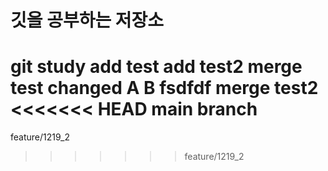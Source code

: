 # 깃을 공부하는 저장소
git study
add test
add test2
merge test
changed
A
B
fsdfdf
merge test2
<<<<<<< HEAD
main branch
=======
feature/1219_2
>>>>>>> feature/1219_2
